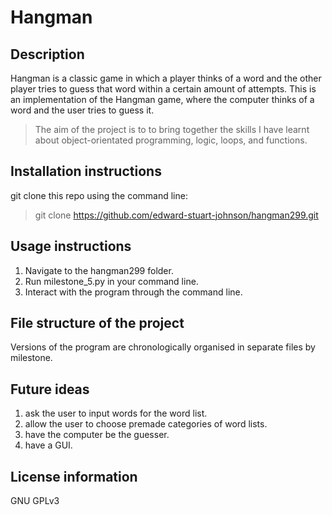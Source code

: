 # Hangman

   ## Description
   Hangman is a classic game in which a player thinks of a word and the other player tries to guess that word within a certain amount of attempts.
   This is an implementation of the Hangman game, where the computer thinks of a word and the user tries to guess it. 
   
   >The aim of the project is to to bring together the skills I have learnt about object-orientated programming, logic, loops, and functions.

##    Installation instructions
git clone this repo using the command line:
>git clone https://github.com/edward-stuart-johnson/hangman299.git

##    Usage instructions
1. Navigate to the hangman299 folder.
1. Run milestone_5.py in your command line.
1. Interact with the program through the command line.
   
##    File structure of the project
Versions of the program are chronologically organised in separate files by milestone.

##   Future ideas
1. ask the user to input words for the word list.
1. allow the user to choose premade categories of word lists.
1. have the computer be the guesser.
1. have a GUI.

##    License information
GNU GPLv3 
